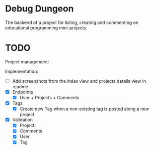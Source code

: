 # Debug Dungeon

The backend of a project for listing, creating and commenting on educational programming mini-projects.

[//]: # (## Lint)

[//]: # (## Build)

[//]: # (## Deploy)

[//]: # (## License)

# TODO

Project management:

Implementation:

- [ ] Add screenshots from the index view and projects details view in readme
- [x] Endpoints
  - [x] User + Projects + Comments
- [x] Tags
  - [x] Create new Tag when a non-existing tag is posted along a new project
- [x] Validation
  - [x] Project
  - [x] Comments
  - [x] User
  - [x] Tag
